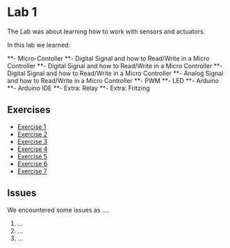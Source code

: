 
# Lab 1
The Lab was about learning how to work with sensors and actuators.

In this lab we learned:

**- Micro-Contoller
**- Digital Signal and how to Read/Write in a Micro Controller
**- Digital Signal and how to Read/Write in a Micro Controller
**- Digital Signal and how to Read/Write in a Micro Controller
**- Analog Signal and how to Read/Write in a Micro Controller
**- PWM
**- LED
**- Arduino
**- Arduino IDE
**- Extra: Relay
**- Extra: Fritzing
  
## Exercises
  - [Exercise 1](ex1)
  - [Exercise 2](ex2)
  - [Exercise 3](ex3)
  - [Exercise 4](ex4)
  - [Exercise 5](ex5)
  - [Exercise 6](ex6)
  - [Exercise 7](ex7)
  
## Issues
  We encountered some issues as ....
  1. ...
  2. ...
  3. ...
  
  
